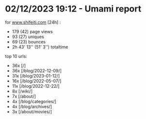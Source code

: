 # 02/12/2023 19:12 - Umami report
for www.shifeiti.com [24h] :

 - 179 (42) page views
 - 93 (27) uniques
 - 69 (23) bounces
 - 2h 43' 13'' (51' 3'') totaltime


top 10 urls:
 - 36x [/]
 - 36x [/blog/2022-12-09/]
 - 31x [/blog/2023-01-12/]
 - 16x [/blog/2022-05-07/]
 - 11x [/blog/2022-12-22/]
 - 8x [/wiki/]
 - 7x [/about/]
 - 4x [/blog/categories/]
 - 4x [/blog/archives/]
 - 3x [/about/movies/]


